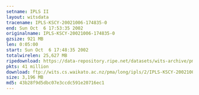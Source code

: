 ```yaml
---
setname: IPLS II
layout: witsdata
tracename: IPLS-KSCY-20021006-174835-0
end: Sun Oct  6 17:53:35 2002
originalname: IPLS-KSCY-20021006-174835-0
gzsize: 921 MB
len: 0:05:00
start: Sun Oct  6 17:48:35 2002
totalwirelen: 25,627 MB
ripedownload: https://data-repository.ripe.net/datasets/wits-archive/pma/long/ipls/2/IPLS-KSCY-20021006-174835-0.gz
pkts: 41 million
download: ftp://wits.cs.waikato.ac.nz/pma/long/ipls/2/IPLS-KSCY-20021006-174835-0.gz
size: 3,196 MB
md5: 43b28f9d5dbc07e3ccdc591e20716ec1
---
```

